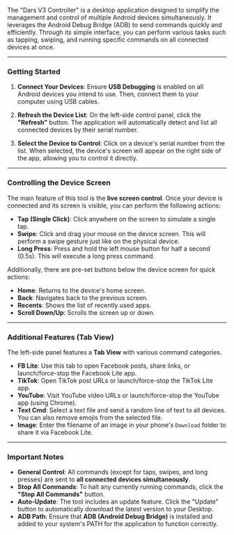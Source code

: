 The "Dars V3 Controller" is a desktop application designed to simplify the management and control of multiple Android devices simultaneously. It leverages the Android Debug Bridge (ADB) to send commands quickly and efficiently. Through its simple interface, you can perform various tasks such as tapping, swiping, and running specific commands on all connected devices at once.

---

### Getting Started

1. **Connect Your Devices**: Ensure **USB Debugging** is enabled on all Android devices you intend to use. Then, connect them to your computer using USB cables.

2. **Refresh the Device List**: On the left-side control panel, click the **"Refresh"** button. The application will automatically detect and list all connected devices by their serial number.

3. **Select the Device to Control**: Click on a device's serial number from the list. When selected, the device's screen will appear on the right side of the app, allowing you to control it directly.

---

### Controlling the Device Screen

The main feature of this tool is the **live screen control**. Once your device is connected and its screen is visible, you can perform the following actions:

* **Tap (Single Click)**: Click anywhere on the screen to simulate a single tap.
* **Swipe**: Click and drag your mouse on the device screen. This will perform a swipe gesture just like on the physical device.
* **Long Press**: Press and hold the left mouse button for half a second (0.5s). This will execute a long press command.

Additionally, there are pre-set buttons below the device screen for quick actions:
* **Home**: Returns to the device's home screen.
* **Back**: Navigates back to the previous screen.
* **Recents**: Shows the list of recently used apps.
* **Scroll Down/Up**: Scrolls the screen up or down.

---

### Additional Features (Tab View)

The left-side panel features a **Tab View** with various command categories.

* **FB Lite**: Use this tab to open Facebook posts, share links, or launch/force-stop the Facebook Lite app.
* **TikTok**: Open TikTok post URLs or launch/force-stop the TikTok Lite app.
* **YouTube**: Visit YouTube video URLs or launch/force-stop the YouTube app (using Chrome).
* **Text Cmd**: Select a text file and send a random line of text to all devices. You can also remove emojis from the selected file.
* **Image**: Enter the filename of an image in your phone's `Download` folder to share it via Facebook Lite.

---

### Important Notes

* **General Control**: All commands (except for taps, swipes, and long presses) are sent to **all connected devices simultaneously**.
* **Stop All Commands**: To halt any currently running commands, click the **"Stop All Commands"** button.
* **Auto-Update**: The tool includes an update feature. Click the "Update" button to automatically download the latest version to your Desktop.
* **ADB Path**: Ensure that **ADB (Android Debug Bridge)** is installed and added to your system's PATH for the application to function correctly.
        
